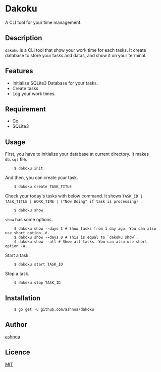 # Dakoku

A CLI tool for your time management.

## Description

`dakoku` is a CLI tool that show your work time for each tasks. It create database to store your tasks and datas, and show it on your terminal.


## Features

- Initialize SQLite3 Database for your tasks.
- Create tasks.
- Log your work times.


## Requirement

- Go
- SQLite3


## Usage

First, you have to initialize your database at current directory. It makes `db.sql` file.

```
    $ dakoku init
```

And then, you can create your task.

```
    $ dakoku create TASK_TITLE
```

Check your today's tasks with below command. It shows `TASK_ID | TASK_TITLE | WORK_TIME | ("Now Doing" if task is processing) `.

```
    $ dakoku show
```

`show` has some options.

```
    $ dakoku show --days 1 # Show tasks from 1 day ago. You can also use short option -d.
    $ dakoku show --days 0 # This is equal to `dakoku show`.
    $ dakoku show --all # Show all tasks. You can also use short option -a.
```

Start a task.

```
    $ dakoku start TASK_ID
```

Stop a task.

```
    $ dakoku stop TASK_ID
```


## Installation

```
    $ go get -u github.com/ashnoa/dakoku
```


## Author

[ashnoa](https://twitter.com/ashnoa)


## Licence

[MIT](https://github.com/ashnoa/dakoku/blob/master/LICENSE)
